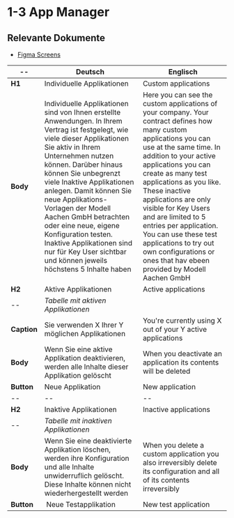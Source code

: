 # 1-3 App Manager

## Relevante Dokumente

* [Figma Screens](https://www.figma.com/file/ObpEGoczbPSUsnoH7aPFLbdy/Workflow-Generator-Screens?node-id=945%3A500)

-- | Deutsch | Englisch
---|---|---
**H1** | Individuelle Applikationen | Custom applications
**Body** | Individuelle Applikationen sind von Ihnen erstellte Anwendungen. In Ihrem Vertrag ist festgelegt, wie viele dieser Applikationen Sie aktiv in Ihrem Unternehmen nutzen können. Darüber hinaus können Sie unbegrenzt viele Inaktive Applikationen anlegen. Damit können Sie neue Applikations-Vorlagen der Modell Aachen GmbH betrachten oder eine neue, eigene Konfiguration testen. Inaktive Applikationen sind nur für Key User sichtbar und können jeweils höchstens 5 Inhalte haben | Here you can see the custom applications of your company. Your contract defines how many custom applications you can use at the same time. In addition to your active applications you can create as many test applications as you like. These inactive applications are only visible for Key Users and are limited to 5 entries per application. You can use these test applications to try out own configurations or ones that hav ebeen provided by Modell Aachen GmbH
**H2** | Aktive Applikationen | Active applications
-- | *Tabelle mit aktiven Applikationen* | 
**Caption** | Sie verwenden X Ihrer Y möglichen Applikationen | You're currently using X out of your Y active applications
**Body** | Wenn Sie eine aktive Applikation deaktivieren, werden alle Inhalte dieser Applikation gelöscht | When you deactivate an application its contents will be deleted
**Button** | Neue Applikation | New application
-- | -- | --
**H2** | Inaktive Applikationen | Inactive applications
-- | *Tabelle mit inaktiven Applikationen* | 
**Body** | Wenn Sie eine deaktivierte Applikation löschen, werden ihre Konfiguration und alle Inhalte unwiderruflich gelöscht. Diese Inhalte können nicht wiederhergestellt werden | When you delete a custom application you also irreversibly delete its configuration and all of its contents irreversibly
**Button** | Neue Testapplikation | New test application